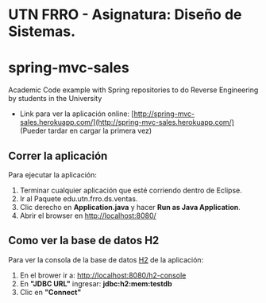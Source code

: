 # UTN FRRO - Asignatura: Diseño de Sistemas.
# spring-mvc-sales
Academic Code example with Spring repositories to do Reverse Engineering by students in the University
- Link para ver la aplicación online: [http://spring-mvc-sales.herokuapp.com/](http://spring-mvc-sales.herokuapp.com/) (Pueder tardar en cargar la primera vez)
## Correr la aplicación
Para ejecutar la aplicación:
1. Terminar cualquier aplicación que esté corriendo dentro de Eclipse.
2. Ir al Paquete edu.utn.frro.ds.ventas.
3. Clic derecho en **Application.java** y hacer **Run as Java Application**.
4. Abrir el browser en [http://localhost:8080/](http://localhost:8080/)

## Como ver la base de datos H2
Para ver la consola de la base de datos [H2](http://www.h2database.com/) de la aplicación:
1. En el brower ir a: [http://localhost:8080/h2-console](http://localhost:8080/h2-console)
2. En **"JDBC URL"** ingresar: **jdbc:h2:mem:testdb**
3. Clic en **"Connect"**

